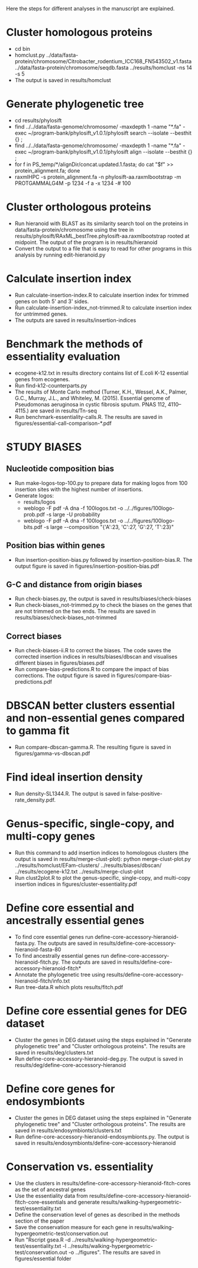 Here the steps for different analyses in the manuscript are explained.
# Cluster homologous proteins
* cd bin
* homclust.py ../data/fasta-protein/chromosome/Citrobacter_rodentium_ICC168_FN543502_v1.fasta ../data/fasta-protein/chromosome/seqdb.fasta ../results/homclust -ns 14 -s 5
* The output is saved in results/homclust
# Generate phylogenetic tree
* cd results/phylosift
* find ../../data/fasta-genome/chromosome/ -maxdepth 1 -name "*.fa" -exec ~/program-bank/phylosift_v1.0.1/phylosift search --isolate --besthit {} \;
* find ../../data/fasta-genome/chromosome/ -maxdepth 1 -name "*.fa" -exec ~/program-bank/phylosift_v1.0.1/phylosift align --isolate --besthit {} \;
* for f in PS_temp/*/alignDir/concat.updated.1.fasta; do cat "$f" >> protein_alignment.fa; done
* raxmlHPC -s protein_alignment.fa -n phylosift-aa.raxmlbootstrap -m PROTGAMMALG4M -p 1234 -f a -x 1234 -# 100
# Cluster orthologous proteins
* Run hieranoid with BLAST as its similarity search tool on the proteins in data/fasta-protein/chromosome using the tree in results/phylosift/RAxML_bestTree.phylosift-aa.raxmlbootstrap rooted at midpoint. The output of the program is in results/hieranoid
* Convert the output to a file that is easy to read for other programs in this analysis by running edit-hieranoid.py
# Calculate insertion index
* Run calculate-insertion-index.R to calculate insertion index for trimmed genes on both 5' and 3' sides.
* Run calculate-insertion-index_not-trimmed.R to calculate insertion index for untrimmed genes.
* The outputs are saved in results/insertion-indices
# Benchmark the methods of essentiality evaluation
* ecogene-k12.txt in results directory contains list of E.coli K-12 essential genes from ecogenes.
* Run find-k12-counterparts.py
* The results of Monte Carlo method (Turner, K.H., Wessel, A.K., Palmer, G.C., Murray, J.L., and Whiteley, M. (2015). Essential genome of Pseudomonas aeruginosa in cystic fibrosis sputum. PNAS 112, 4110–4115.) are saved in results/Tn-seq
* Run benchmark-essentiality-calls.R. The results are saved in figures/essential-call-comparison-*.pdf
# STUDY BIASES
## Nucleotide composition bias
* Run make-logos-top-100.py to prepare data for making logos from 100 insertion sites with the highest number of insertions.
* Generate logos:
	* results/logos
	* weblogo -F pdf -A dna -f 100logos.txt -o ../../figures/100logo-prob.pdf -s large -U probability
	* weblogo -F pdf -A dna -f 100logos.txt -o ../../figures/100logo-bits.pdf -s large --composition "{'A':23, 'C':27, 'G':27, 'T':23}"
## Position bias within genes
* Run insertion-position-bias.py followed by insertion-position-bias.R. The output figure is saved in figures/insertion-position-bias.pdf
## G-C and distance from origin biases
* Run check-biases.py, the output is saved in results/biases/check-biases
* Run check-biases_not-trimmed.py to check the biases on the genes that are not trimmed on the two ends. The results are saved in results/biases/check-biases_not-trimmed
## Correct biases
* Run check-biases-ii.R to correct the biases. The code saves the corrected insertion indices in results/biases/dbscan and visualises different biases in figures/biases.pdf
* Run compare-bias-predictions.R to compare the impact of bias corrections. The output figure is saved in figures/compare-bias-predictions.pdf
# DBSCAN better clusters essential and non-essential genes compared to gamma fit
* Run compare-dbscan-gamma.R. The resulting figure is saved in figures/gamma-vs-dbscan.pdf
# Find ideal insertion density
* Run density-SL1344.R. The output is saved in false-positive-rate_density.pdf.
# Genus-specific, single-copy, and multi-copy genes
* Run this command to add insertion indices to homologous clusters (the output is saved in results/merge-clust-plot): python merge-clust-plot.py ../results/homclust/EFam-clusters/ ../results/biases/dbscan/ ../results/ecogene-k12.txt ../results/merge-clust-plot
* Run clust2plot.R to plot the genus-specific, single-copy, and multi-copy insertion indices in figures/cluster-essentiality.pdf
# Define core essential and ancestrally essential genes
* To find core essential genes run define-core-accessory-hieranoid-fasta.py. The outputs are saved in results/define-core-accessory-hieranoid-fasta-80
* To find ancestrally essential genes run define-core-accessory-hieranoid-fitch.py. The outputs are saved in results/define-core-accessory-hieranoid-fitch*
* Annotate the phylogenetic tree using results/define-core-accessory-hieranoid-fitch/info.txt
* Run tree-data.R which plots results/fitch.pdf
# Define core essential genes for DEG dataset
* Cluster the genes in DEG dataset using the steps explained in "Generate phylogenetic tree" and "Cluster orthologous proteins". The results are saved in results/deg/clusters.txt
* Run define-core-accessory-hieranoid-deg.py. The output is saved in results/deg/define-core-accessory-hieranoid
# Define core genes for endosymbionts
* Cluster the genes in DEG dataset using the steps explained in "Generate phylogenetic tree" and "Cluster orthologous proteins". The results are saved in results/endosymbionts/clusters.txt
* Run define-core-accessory-hieranoid-endosymbionts.py. The output is saved in results/endosymbionts/define-core-accessory-hieranoid
# Conservation vs. essentiality
* Use the clusters in results/define-core-accessory-hieranoid-fitch-cores as the set of ancestral genes
* Use the essentiality data from results/define-core-accessory-hieranoid-fitch-core-essentials and generate results/walking-hypergeometric-test/essentiality.txt
* Define the conservation level of genes as described in the methods section of the paper
* Save the conservation measure for each gene in results/walking-hypergeometric-test/conservation.out
* Run "Rscript gsea.R -d ../results/walking-hypergeometric-test/essentiality.txt -l ../results/walking-hypergeometric-test/conservation.out -o ../figures". The results are saved in figures/essential folder
